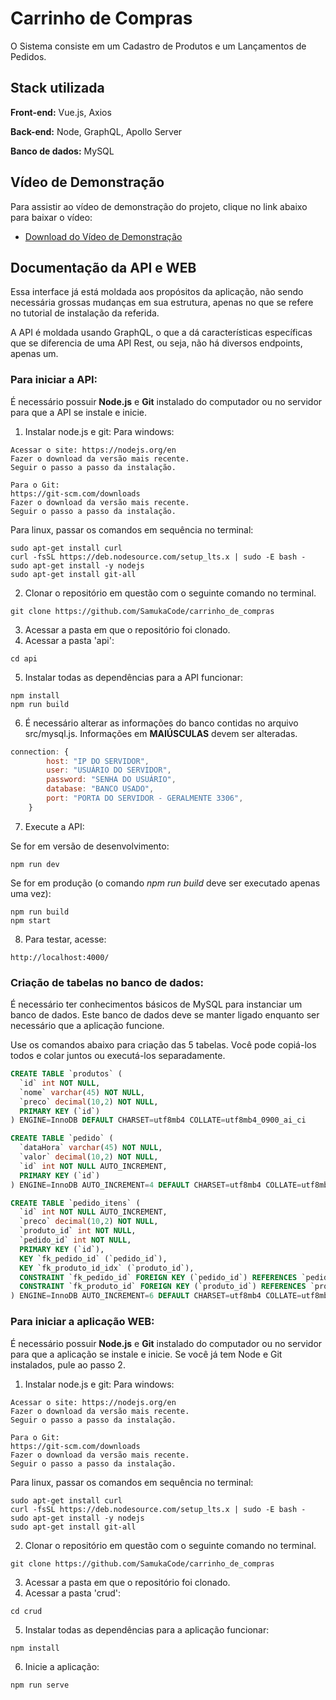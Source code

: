 # Carrinho de Compras

 O Sistema consiste em um Cadastro de Produtos e um Lançamentos de Pedidos.

 ## Stack utilizada

**Front-end:** Vue.js, Axios

**Back-end:** Node, GraphQL, Apollo Server

**Banco de dados:** MySQL

## Vídeo de Demonstração
Para assistir ao vídeo de demonstração do projeto, clique no link abaixo para baixar o vídeo:

- [Download do Vídeo de Demonstração](crud.mp4)

## Documentação da API e WEB

Essa interface já está moldada aos propósitos da aplicação, não sendo necessária grossas mudanças em sua estrutura, apenas no que se refere no tutorial de instalação da referida.

A API é moldada usando GraphQL, o que a dá características específicas que se diferencia de uma API Rest, ou seja, não há diversos endpoints, apenas um.

### Para iniciar a API:

É necessário possuir **Node.js** e **Git** instalado do computador ou no servidor para que a API se instale e inicie.

1. Instalar node.js e git:
Para windows:
```
Acessar o site: https://nodejs.org/en
Fazer o download da versão mais recente.
Seguir o passo a passo da instalação.

Para o Git:
https://git-scm.com/downloads
Fazer o download da versão mais recente.
Seguir o passo a passo da instalação.

```
Para linux, passar os comandos em sequência no terminal:
```git
sudo apt-get install curl
curl -fsSL https://deb.nodesource.com/setup_lts.x | sudo -E bash -
sudo apt-get install -y nodejs
sudo apt-get install git-all
```

2. Clonar o repositório em questão com o seguinte comando no terminal.
```git
git clone https://github.com/SamukaCode/carrinho_de_compras
```

3. Acessar a pasta em que o repositório foi clonado.
4. Acessar a pasta 'api':
```git
cd api
```
5. Instalar todas as dependências para a API funcionar:
```git
npm install
npm run build
```

6. É necessário alterar as informações do banco contidas no arquivo src/mysql.js. Informações em **MAIÚSCULAS** devem ser alteradas.
```js
connection: {
		host: "IP DO SERVIDOR",
		user: "USUÁRIO DO SERVIDOR",
		password: "SENHA DO USUÁRIO",
		database: "BANCO USADO",
		port: "PORTA DO SERVIDOR - GERALMENTE 3306",
	}
```

7. Execute a API:
   
Se for em versão de desenvolvimento:
```git
npm run dev
```
Se for em produção (o comando *npm run build* deve ser executado apenas uma vez):
```git
npm run build
npm start
```

8. Para testar, acesse:
```
http://localhost:4000/
```

### Criação de tabelas no banco de dados:

É necessário ter conhecimentos básicos de MySQL para instanciar um banco de dados. Este banco de dados deve se manter ligado enquanto ser necessário que a aplicação funcione.

Use os comandos abaixo para criação das 5 tabelas. Você pode copiá-los todos e colar juntos ou executá-los separadamente.
```sql
CREATE TABLE `produtos` (
  `id` int NOT NULL,
  `nome` varchar(45) NOT NULL,
  `preco` decimal(10,2) NOT NULL,
  PRIMARY KEY (`id`)
) ENGINE=InnoDB DEFAULT CHARSET=utf8mb4 COLLATE=utf8mb4_0900_ai_ci

CREATE TABLE `pedido` (
  `dataHora` varchar(45) NOT NULL,
  `valor` decimal(10,2) NOT NULL,
  `id` int NOT NULL AUTO_INCREMENT,
  PRIMARY KEY (`id`)
) ENGINE=InnoDB AUTO_INCREMENT=4 DEFAULT CHARSET=utf8mb4 COLLATE=utf8mb4_0900_ai_ci

CREATE TABLE `pedido_itens` (
  `id` int NOT NULL AUTO_INCREMENT,
  `preco` decimal(10,2) NOT NULL,
  `produto_id` int NOT NULL,
  `pedido_id` int NOT NULL,
  PRIMARY KEY (`id`),
  KEY `fk_pedido_id` (`pedido_id`),
  KEY `fk_produto_id_idx` (`produto_id`),
  CONSTRAINT `fk_pedido_id` FOREIGN KEY (`pedido_id`) REFERENCES `pedido` (`id`),
  CONSTRAINT `fk_produto_id` FOREIGN KEY (`produto_id`) REFERENCES `produtos` (`id`)
) ENGINE=InnoDB AUTO_INCREMENT=6 DEFAULT CHARSET=utf8mb4 COLLATE=utf8mb4_0900_ai_ci
```

### Para iniciar a aplicação WEB:

É necessário possuir **Node.js** e **Git** instalado do computador ou no servidor para que a aplicação se instale e inicie.
Se você já tem Node e Git instalados, pule ao passo 2.

1. Instalar node.js e git:
Para windows:
```
Acessar o site: https://nodejs.org/en
Fazer o download da versão mais recente.
Seguir o passo a passo da instalação.

Para o Git:
https://git-scm.com/downloads
Fazer o download da versão mais recente.
Seguir o passo a passo da instalação.

```
Para linux, passar os comandos em sequência no terminal:
```git
sudo apt-get install curl
curl -fsSL https://deb.nodesource.com/setup_lts.x | sudo -E bash -
sudo apt-get install -y nodejs
sudo apt-get install git-all
```

2. Clonar o repositório em questão com o seguinte comando no terminal.
```git
git clone https://github.com/SamukaCode/carrinho_de_compras
```

3. Acessar a pasta em que o repositório foi clonado.
4. Acessar a pasta 'crud':
```git
cd crud
```
5. Instalar todas as dependências para a aplicação funcionar:
```git
npm install
```

6. Inicie a aplicação:
```git
npm run serve
```

